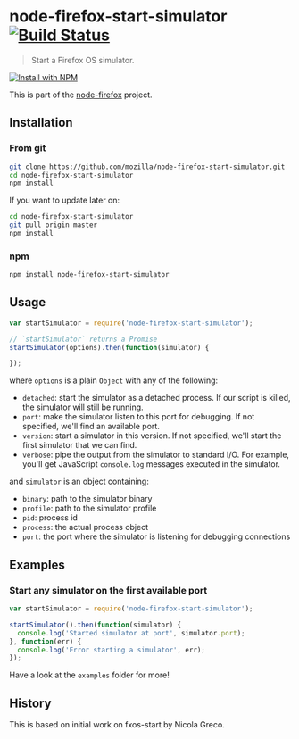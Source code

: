 # node-firefox-start-simulator [![Build Status](https://secure.travis-ci.org/mozilla/node-firefox-start-simulator.png?branch=master)](http://travis-ci.org/mozilla/node-firefox-start-simulator)

> Start a Firefox OS simulator.

[![Install with NPM](https://nodei.co/npm/node-firefox-start-simulator.png?downloads=true&stars=true)](https://nodei.co/npm/node-firefox-start-simulator/)

This is part of the [node-firefox](https://github.com/mozilla/node-firefox) project.

## Installation

### From git

```sh
git clone https://github.com/mozilla/node-firefox-start-simulator.git
cd node-firefox-start-simulator
npm install
```

If you want to update later on:

```sh
cd node-firefox-start-simulator
git pull origin master
npm install
```

### npm

```sh
npm install node-firefox-start-simulator
```

## Usage

```javascript
var startSimulator = require('node-firefox-start-simulator');

// `startSimulator` returns a Promise
startSimulator(options).then(function(simulator) {

});
```

where `options` is a plain `Object` with any of the following:

* `detached`: start the simulator as a detached process. If our script is killed, the simulator will still be running.
* `port`: make the simulator listen to this port for debugging. If not specified, we'll find an available port.
* `version`: start a simulator in this version. If not specified, we'll start the first simulator that we can find.
* `verbose`: pipe the output from the simulator to standard I/O. For example, you'll get JavaScript `console.log` messages executed in the simulator.

and `simulator` is an object containing:

* `binary`: path to the simulator binary
* `profile`: path to the simulator profile
* `pid`: process id
* `process`: the actual process object
* `port`: the port where the simulator is listening for debugging connections

## Examples

### Start any simulator on the first available port

```javascript
var startSimulator = require('node-firefox-start-simulator');

startSimulator().then(function(simulator) {
  console.log('Started simulator at port', simulator.port);
}, function(err) {
  console.log('Error starting a simulator', err);
});

```

Have a look at the `examples` folder for more!

<!-- These examples need updating to the Promise style and what we're actually returning
#### Start a simulator on a given port, connect and return client

Start a FirefoxOS simulator and connect to it through [firefox-client](https://github.com/harthur/firefox-client) by returning `client`.
```javascript
var start = require('./node-firefox-start-simulator');
start({ port: 1234, connect: true }, function(err, sim) {
  // Let's show for example all the running apps
  sim.client.getWebapps(function(err, webapps) {
    webapps.listRunningApps(function(err, apps) {
      console.log("Running apps:", apps);
    });
  });
})
```

#### Start a simulator on known port without connecting
Just start a FirefoxOS simulator without opening a connection:

```javascript
var start = require('./node-firefox-start-simulator');
start({ port: 1234, connect: false }, function(err, sim) {
  // Let's show for example all the running apps
  sim.client.connect(1234, function() {
    client.getWebapps(function(err, webapps) {
      webapps.listRunningApps(function(err, apps) {
        console.log("Running apps:", apps);
      });
    });
  });
})
```

#### Start and kill simulator

```javascript
var start = require('./node-firefox-start-simulator');
start({ connect: true }, function(err, sim) {
  sim.client.disconnect();
  process.kill(sim.pid);
})
```

#### Force start a simulator

```javascript
var start = require('./node-firefox-start-simulator');
start({ connect: true, force: true }, function(err, sim) {
  sim.client.disconnect();
  process.kill(sim.pid);
})
```
-->

## History

This is based on initial work on fxos-start by Nicola Greco.

